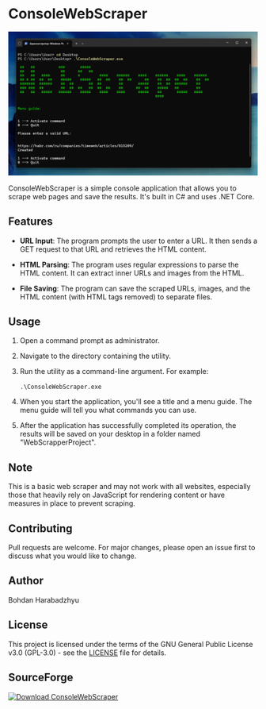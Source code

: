# ConsoleWebScraper
![Image 1](Screenshots/Screen1.png)

ConsoleWebScraper is a simple console application that allows you to scrape web pages and save the results. It's built in C# and uses .NET Core.

## Features

- **URL Input**: The program prompts the user to enter a URL. It then sends a GET request to that URL and retrieves the HTML content.

- **HTML Parsing**: The program uses regular expressions to parse the HTML content. It can extract inner URLs and images from the HTML.

- **File Saving**: The program can save the scraped URLs, images, and the HTML content (with HTML tags removed) to separate files.

## Usage

1. Open a command prompt as administrator.
2. Navigate to the directory containing the utility.
3. Run the utility as a command-line argument. For example:

    ```
    .\ConsoleWebScraper.exe
    ```
4. When you start the application, you'll see a title and a menu guide. The menu guide will tell you what commands you can use.
5. After the application has successfully completed its operation, the results will be saved on your desktop in a folder named "WebScrapperProject".

## Note

This is a basic web scraper and may not work with all websites, especially those that heavily rely on JavaScript for rendering content or have measures in place to prevent scraping.

## Contributing

Pull requests are welcome. For major changes, please open an issue first to discuss what you would like to change.

## Author

Bohdan Harabadzhyu

## License

This project is licensed under the terms of the GNU General Public License v3.0 (GPL-3.0) - see the [LICENSE](LICENSE) file for details.

## SourceForge

[![Download ConsoleWebScraper](https://a.fsdn.com/con/app/sf-download-button)](https://sourceforge.net/projects/consolewebscraper/files/latest/download)
